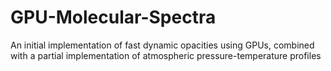 # GPU-Molecular-Spectra
An initial implementation of fast dynamic opacities using GPUs, combined with a partial implementation of atmospheric pressure-temperature profiles
